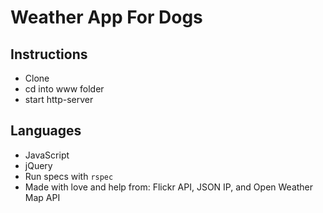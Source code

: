 # Weather App For Dogs

## Instructions

* Clone
* cd into www folder
* start http-server

## Languages

* JavaScript
* jQuery
* Run specs with `rspec`
* Made with love and help from: Flickr API, JSON IP, and Open Weather Map API
